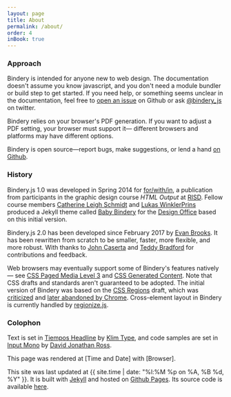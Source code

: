 ```yaml
---
layout: page
title: About
permalink: /about/
order: 4
inBook: true
---
```


### Approach

Bindery is intended for anyone new to web design. The documentation doesn't assume you know javascript, and you don't need a module bundler or build step to get started. If you need help, or something seems unclear in the documentation, feel free to [open an issue](https://github.com/evnbr/bindery/issues/new/choose) on Github or ask [@bindery_js](https://twitter.com/bindery_js) on twitter.

Bindery relies on your browser's PDF generation. If you want to adjust a PDF setting, your browser must support it— different browsers and platforms may have different options.

Bindery is open source—report bugs, make suggestions, or lend a hand [on Github](https://github.com/evnbr/bindery).

### History

Bindery.js 1.0 was developed in Spring 2014 for [for/with/in](http://htmloutput.risd.gd),
a publication from participants in the graphic design course _HTML Output_ at [RISD](http://risd.edu). Fellow course members [Catherine Leigh Schmidt](http://cath.land) and [Lukas WinklerPrins](http://ltwp.net) produced a Jekyll theme called [Baby Bindery](https://github.com/thedesignoffice/babybindery) for the [Design Office](http://thedesignoffice.org/) based on this initial version.

Bindery.js 2.0 has been developed since February 2017 by [Evan Brooks](https://evanbrooks.info). It has been rewritten from scratch to be smaller, faster, more flexible, and more robust. With thanks to [John Caserta](http://johncaserta.com/) and [Teddy Bradford](https://teddybradford.com/) for contributions and feedback.

Web browsers may eventually support some of Bindery's features natively— see [CSS Paged Media Level 3](https://drafts.csswg.org/css-page-3/) and [CSS Generated Content](https://www.w3.org/TR/css-gcpm-3/). Note that CSS drafts and standards aren't guaranteed to be adopted. The initial version of Bindery was based on the [CSS Regions](https://drafts.csswg.org/css-regions/) draft, which was [criticized](https://alistapart.com/blog/post/css-regions-considered-harmful) and [later abandoned by Chrome](https://arstechnica.com/information-technology/2014/01/google-plans-to-dump-adobe-css-tech-to-make-blink-fast-not-rich). Cross-element layout in Bindery is currently handled by [regionize.js](https://github.com/evnbr/regionize).

### Colophon

<div class="colophon-wrap" markdown="1">

Text is set in [Tiempos Headline](https://klim.co.nz/retail-fonts/tiempos-headline) by [Klim Type](https://klim.co.nz), and
code samples are set in [Input Mono](http://input.fontbureau.com) by [David Jonathan Ross](https://djr.com).

This page was rendered at <span id='now'>[Time and Date]</span> with <span id='browser'>[Browser]</span>.
<span id='displayInfo'></span>

This site was last updated at {{ site.time  | date: "%l:%M %p on %A, %B %d, %Y" }}. It is built with [Jekyll](https://jekyllrb.com) and
hosted on [Github Pages](https://pages.github.com). Its source code is available [here](https://github.com/evnbr/bindery/tree/master/docs).

</div>

<script type='text/javascript' src='/bindery/js/moment.min.js'></script>
<script type='text/javascript' src='/bindery/js/platform.js'></script>
<script type='text/javascript' src='/bindery/js/colophon.js'></script>
